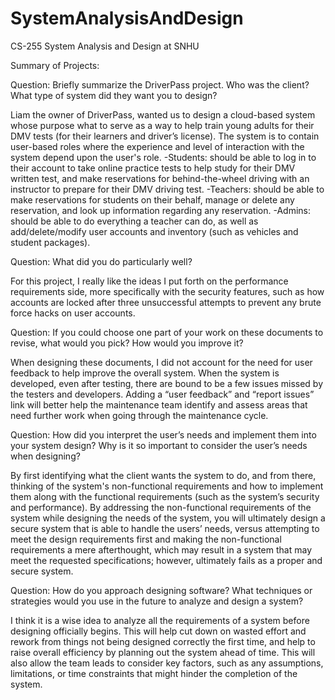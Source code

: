 # SystemAnalysisAndDesign
CS-255 System Analysis and Design at SNHU

Summary of Projects:

Question: Briefly summarize the DriverPass project. Who was the client? What type of system did they want you to design?

Liam the owner of DriverPass, wanted us to design a cloud-based system whose purpose what to serve as a way to help train young adults for their DMV tests (for their learners and driver’s license). The system is to contain user-based roles where the experience and level of interaction with the system depend upon the user's role. 
-Students: should be able to log in to their account to take online practice tests to help study for their DMV written test, and make reservations for behind-the-wheel driving with an instructor to prepare for their DMV driving test.
-Teachers: should be able to make reservations for students on their behalf, manage or delete any reservation, and look up information regarding any reservation.
-Admins: should be able to do everything a teacher can do, as well as add/delete/modify user accounts and inventory (such as vehicles and student packages).
	
Question: What did you do particularly well?

For this project, I really like the ideas I put forth on the performance requirements side, more specifically with the security features, such as how accounts are locked after three unsuccessful attempts to prevent any brute force hacks on user accounts.
	
Question: If you could choose one part of your work on these documents to revise, what would you pick? How would you improve it?
	
When designing these documents, I did not account for the need for user feedback to help improve the overall system. When the system is developed, even after testing, there are bound to be a few issues missed by the testers and developers. Adding a “user feedback” and “report issues” link will better help the maintenance team identify and assess areas that need further work when going through the maintenance cycle.
	
Question: How did you interpret the user’s needs and implement them into your system design? Why is it so important to consider the user’s needs when designing?
	
By first identifying what the client wants the system to do, and from there, thinking of the system's non-functional requirements and how to implement them along with the functional requirements (such as the system’s security and performance). By addressing the non-functional requirements of the system while designing the needs of the system, you will ultimately design a secure system that is able to handle the users’ needs, versus attempting to meet the design requirements first and making the non-functional requirements a mere afterthought, which may result in a system that may meet the requested specifications; however, ultimately fails as a proper and secure system.
	
Question: How do you approach designing software? What techniques or strategies would you use in the future to analyze and design a system?
	
I think it is a wise idea to analyze all the requirements of a system before designing officially begins. This will help cut down on wasted effort and rework from things not being designed correctly the first time, and help to raise overall efficiency by planning out the system ahead of time. This will also allow the team leads to consider key factors, such as any assumptions, limitations, or time constraints that might hinder the completion of the system.


